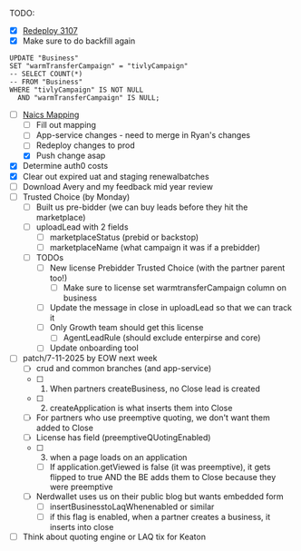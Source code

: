TODO:
- [x] [Redeploy 3107](https://gitlab.com/coverdash/crud_service/-/commit/ca0d73cb6889b22ae3d7570429eb53b9169aec70)
- [x] Make sure to do backfill again
```
UPDATE "Business"  
SET "warmTransferCampaign" = "tivlyCampaign"  
-- SELECT COUNT(*)  
-- FROM "Business"  
WHERE "tivlyCampaign" IS NOT NULL  
  AND "warmTransferCampaign" IS NULL;
```

- [ ] [Naics Mapping](https://linear.app/coverdash/issue/WEB-3066/add-non-code-solution-for-tivly-nacis22-naics17-mapping)
	- [ ] Fill out mapping
	- [ ] App-service changes - need to merge in Ryan's changes
	- [ ] Redeploy changes to prod
	- [x] Push change asap
- [x] Determine auth0 costs
- [x] Clear out expired uat and staging renewalbatches
- [ ] Download Avery and my feedback mid year review
- [ ] Trusted Choice (by Monday)
	- [ ] Built us pre-bidder (we can buy leads before they hit the marketplace)
	- [ ] uploadLead with 2 fields
		- [ ] marketplaceStatus (prebid or backstop)
		- [ ] marketplaceName (what campaign it was if a prebidder)
	- [ ] TODOs
		- [ ] New license Prebidder Trusted Choice (with the partner parent too!)
			- [ ] Make sure to license set warmtransferCampaign column on business
		- [ ] Update the message in close in uploadLead so that we can track it 
		- [ ] Only Growth team should get this license
			- [ ] AgentLeadRule (should exclude enterpirse and core)
		- [ ] Update onboarding tool
- [ ] patch/7-11-2025 by EOW next week
	- [ ] crud and common branches (and app-service)
	- [ ] 1) When partners createBusiness, no Close lead is created
	- [ ] 2) createApplication is what inserts them into Close
	- [ ] For partners who use preemptive quoting, we don't want them added to Close
	- [ ] License has field (preemptiveQUotingEnabled)
	- [ ] 3) when a page loads on an application 
		- [ ] If application.getViewed is false (it was preemptive), it gets flipped to true AND the BE adds them to Close because they were preemptive
	- [ ] Nerdwallet uses us on their public blog but wants embedded form
		- [ ] insertBusinesstoLaqWhenenabled or similar
		- [ ] if this flag is enabled, when a partner creates a business, it inserts into close
- [ ] Think about quoting engine or LAQ tix for Keaton